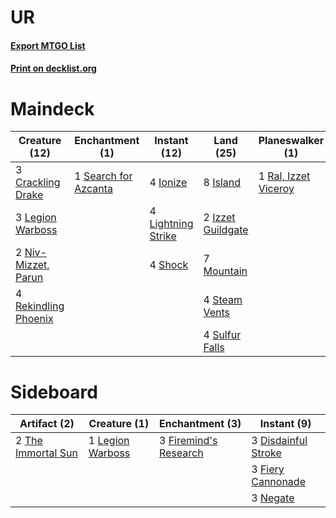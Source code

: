 # UR

#### [Export MTGO List](../collection/UR/UR.txt)
#### [Print on decklist.org](http://decklist.org/?deckmain=2%09Banefire%0A3%09Crackling%20Drake%0A1%09Expansion/Explosion%0A2%09Fight%20with%20Fire%0A4%09Ionize%0A8%09Island%0A2%09Izzet%20Guildgate%0A4%09Lava%20Coil%0A3%09Legion%20Warboss%0A4%09Lightning%20Strike%0A7%09Mountain%0A2%09Niv-Mizzet,%20Parun%0A1%09Ral,%20Izzet%20Viceroy%0A4%09Rekindling%20Phoenix%0A1%09Search%20for%20Azcanta%0A4%09Shock%0A4%09Steam%20Vents%0A4%09Sulfur%20Falls&deckside=3%09Disdainful%20Stroke%0A3%09Fiery%20Cannonade%0A3%09Firemind's%20Research%0A1%09Legion%20Warboss%0A3%09Negate%0A2%09The%20Immortal%20Sun)
# Maindeck

|                                         Creature (12)                                         |                                        Enchantment (1)                                        |                                        Instant (12)                                         |                                         Land (25)                                          |                                       Planeswalker (1)                                        |                                        Sorcery (8)                                         |     Unknown (1)     |
|-----------------------------------------------------------------------------------------------|-----------------------------------------------------------------------------------------------|---------------------------------------------------------------------------------------------|--------------------------------------------------------------------------------------------|-----------------------------------------------------------------------------------------------|--------------------------------------------------------------------------------------------|---------------------|
|3 [Crackling Drake](http://gatherer.wizards.com/Pages/Card/Details.aspx?multiverseid=452913)   |1 [Search for Azcanta](http://gatherer.wizards.com/Pages/Card/Details.aspx?multiverseid=435226)|4 [Ionize](http://gatherer.wizards.com/Pages/Card/Details.aspx?multiverseid=452929)          |8 [Island](http://gatherer.wizards.com/Pages/Card/Details.aspx?multiverseid=439602)         |1 [Ral, Izzet Viceroy](http://gatherer.wizards.com/Pages/Card/Details.aspx?multiverseid=452945)|2 [Banefire](http://gatherer.wizards.com/Pages/Card/Details.aspx?multiverseid=397676)       |1 Expansion/Explosion|
|3 [Legion Warboss](http://gatherer.wizards.com/Pages/Card/Details.aspx?multiverseid=452859)    |                                                                                               |4 [Lightning Strike](http://gatherer.wizards.com/Pages/Card/Details.aspx?multiverseid=435303)|2 [Izzet Guildgate](http://gatherer.wizards.com/Pages/Card/Details.aspx?multiverseid=426062)|                                                                                               |2 [Fight with Fire](http://gatherer.wizards.com/Pages/Card/Details.aspx?multiverseid=443007)|                     |
|2 [Niv-Mizzet, Parun](http://gatherer.wizards.com/Pages/Card/Details.aspx?multiverseid=452942) |                                                                                               |4 [Shock](http://gatherer.wizards.com/Pages/Card/Details.aspx?multiverseid=386365)           |7 [Mountain](http://gatherer.wizards.com/Pages/Card/Details.aspx?multiverseid=439604)       |                                                                                               |4 [Lava Coil](http://gatherer.wizards.com/Pages/Card/Details.aspx?multiverseid=452858)      |                     |
|4 [Rekindling Phoenix](http://gatherer.wizards.com/Pages/Card/Details.aspx?multiverseid=439768)|                                                                                               |                                                                                             |4 [Steam Vents](http://gatherer.wizards.com/Pages/Card/Details.aspx?multiverseid=405109)    |                                                                                               |                                                                                            |                     |
|                                                                                               |                                                                                               |                                                                                             |4 [Sulfur Falls](http://gatherer.wizards.com/Pages/Card/Details.aspx?multiverseid=241987)   |                                                                                               |                                                                                            |                     |


# Sideboard

|                                        Artifact (2)                                         |                                       Creature (1)                                        |                                        Enchantment (3)                                         |                                         Instant (9)                                          |
|---------------------------------------------------------------------------------------------|-------------------------------------------------------------------------------------------|------------------------------------------------------------------------------------------------|----------------------------------------------------------------------------------------------|
|2 [The Immortal Sun](http://gatherer.wizards.com/Pages/Card/Details.aspx?multiverseid=439844)|1 [Legion Warboss](http://gatherer.wizards.com/Pages/Card/Details.aspx?multiverseid=452859)|3 [Firemind's Research](http://gatherer.wizards.com/Pages/Card/Details.aspx?multiverseid=452921)|3 [Disdainful Stroke](http://gatherer.wizards.com/Pages/Card/Details.aspx?multiverseid=446776)|
|                                                                                             |                                                                                           |                                                                                                |3 [Fiery Cannonade](http://gatherer.wizards.com/Pages/Card/Details.aspx?multiverseid=435297)  |
|                                                                                             |                                                                                           |                                                                                                |3 [Negate](http://gatherer.wizards.com/Pages/Card/Details.aspx?multiverseid=447135)           |

